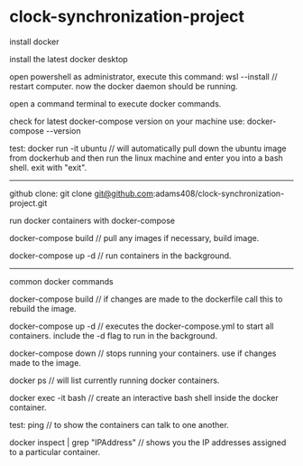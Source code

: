 # clock-synchronization-project

install docker

install the latest docker desktop

open powershell as administrator, execute this command: wsl --install // restart computer. now the docker daemon should be running.

open a command terminal to execute docker commands.

check for latest docker-compose version on your machine use: docker-compose --version

test: docker run -it ubuntu // will automatically pull down the ubuntu image from dockerhub and then run the linux machine and enter you into a bash shell. exit with "exit".

---

github clone: git clone git@github.com:adams408/clock-synchronization-project.git

run docker containers with docker-compose

docker-compose build // pull any images if necessary, build image.

docker-compose up -d // run containers in the background.

---

common docker commands

docker-compose build // if changes are made to the dockerfile call this to rebuild the image.

docker-compose up -d // executes the docker-compose.yml to start all containers. include the -d flag to run in the background.

docker-compose down // stops running your containers. use if changes made to the image.

docker ps // will list currently running docker containers.

docker exec -it <CONTAINER NAME> bash // create an interactive bash shell inside the docker container.

test: ping <IPAddress OF ANOTHER CONTAINER> // to show the containers can talk to one another.

docker inspect <CONTAINER NAME> | grep \"IPAddress\" // shows you the IP addresses assigned to a particular container.
